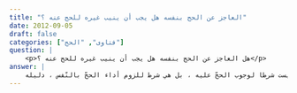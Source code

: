 ```yaml
---
title: "العاجز عن الحج بنفسه هل يجب أن ينيب غيره للحج عنه ؟"
date: 2012-09-05
draft: false
categories: ["فتاوى", "الحج"]
question: |
    <p>هل العاجز عن الحج بنفسه هل يجب أن ينيب غيره للحج عنه ؟</p>
answer: |
    اعلم رحمك الله تعالى أن من توفرت فيه شروط الحجّ   الإسلام والعقل والبلوغ والحرية والاستطاعة بملك المال وغيره   وكان عند وجود هذه الشروط مريضاً مرضاً مزمناً ، أو مصاباً بعاهة دائمة ، أو مقعداً ، أو شيخاً كبيراً لا يثبت على آلة الركوب بنفسه ، فإنه لا يجب عليه أن يؤدي فريضة الحجّ بنفسه باتفاق العلماء ، لكن يجب عليه أن يرسل إلى الحجّ من ينوب عنه إذا وجد ، وهو مذهب أبي يوسف ومحمد بن الحسن من الحنفية والشافعية ، والحنابلة ، لأن صحة البدن ليست شرطا لوجوب الحجّ عليه ، بل هي شرط للزوم أداء الحجّ بالنّفس ، دليله : <BR>الدليل الأول : عن أَبِي رَزِينٍ الْعُقَيْلِي – رضي الله عنه   : ((أَنَّهُ أَتَى النَّبِيَّ صلى الله عليه وسلم  فَقَالَ يَا رَسُولَ اللهِ : إِنَّ أَبِي شَيْخٌ كَبِيرٌ لاَ يَسْتَطِيعُ الْحَجَّ وَلاَ الْعُمْرَةَ وَلاَ الظَّعْنَ( أي لا يقوى على السير ولا على الركوب من كبر السن ). قَالَ : حُجَّ عَنْ أَبِيكَ وَاعْتَمِرْ ))( رواه الترمذي  رقم الحديث (930) ، والنسائي رقم الحديث (2621) ، وابن خزيمة في صحيحه رقم الحديث (3040) . ينظر : صحيح الترمذي رقم الحديث (1595) . <BR> وجه الدلالة : أن النبيّ صلى الله عليه وسلم أمر أبا رزين أن يحجّ عن أبيه مع أنه شيخ كبير لا يستطيع الحجّ ، فدل هذا على أنه قد وجب على أبيه الحجّ . <BR>الدليل الثاني : عَنِ ابْنِ عَبَّاسٍ   رضي الله عنهما – قال : ((جَاءَتِ امْرَأَةٌ مِنْ خَثْعَمَ ، عَامَ حَجَّةِ الْوَدَاعِ ، قَالَتْ : يَا رَسُولَ اللهِ إِنَّ فَرِيضَةَ اللهِ عَلَى عِبَادِهِ فِي الْحَجِّ أَدْرَكَتْ أَبِي شَيْخًا كَبِيرًا ، لاَ يَسْتَطِيعُ أَنْ يَسْتَوِي عَلَى الرَّاحِلَةِ فَهَلْ يَقْضِي عَنْهُ أَنْ أَحُجَّ عَنْهُ ؟ قَالَ : نَعَمْ))( رواه البخاري رقم الحديث (1755) ، ومسلم رقم الحديث (1335)) . <BR>فالخثعمية أخبرت أن أباها قد فرض عليه الحجّ وهو شيخ كبير لا يثبت على الرحل ، وأقرها النبيّ صلى الله عليه وسلم على ذلك ، وأمرها أن تحجّ عنه ، وشبه ذلك بالدين المقضي كما جاء في بعض الروايات . <BR>الدليل الثالث : إن فرائض الله إذا قدر العبد أن يفعلها بأصل أو بدل وجب عليه ذلك كما يجب بدل الصوم وهو الإطعام ، وبدل الكفارات ، وبدل الوضوء والغسل . <BR> ينظر : شرح فتح القدير (2/421) ، وحاشية ابن عابدين (3/405) ، والبناية (4/143) والبيان (4/39) ، وحاشية البجيرمي (2/164) ، وحاشيتا القيلوبي وعميرة (2/144) . وحاشية الجمل (4/30) والمغني (5/19) ، وشرح العمدة (1/162) ، والإنصاف (3/365) ، وكشاف القناع (2/390) ، والإقناع (1/543) .
---
```


